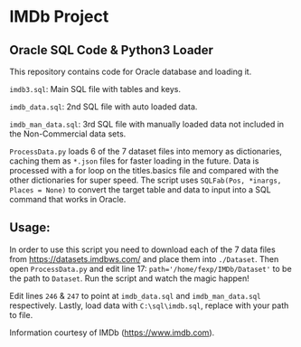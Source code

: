 # IMDb Project
## Oracle SQL Code & Python3 Loader

This repository contains code for Oracle database and loading it.

`imdb3.sql`: Main SQL file with tables and keys.

`imdb_data.sql`: 2nd SQL file with auto loaded data. 

`imdb_man_data.sql`: 3rd SQL file with manually loaded data not included in the Non-Commercial data sets.


`ProcessData.py` loads 6 of the 7 dataset files into memory as dictionaries, caching them as `*.json` files for faster loading in the future.  Data is processed with a for loop on the titles.basics file and compared with the other dictionaries for super speed. The script uses `SQLFab(Pos, *inargs, Places = None)` to convert the target table and data to input into a SQL command that works in Oracle. 

## Usage:
In order to use this script you need to download each of the 7 data files from https://datasets.imdbws.com/ and place them into `./Dataset`.
Then open `ProcessData.py` and edit line 17: `path='/home/fexp/IMDb/Dataset'` to be the path to `Dataset`.
Run the script and watch the magic happen!

Edit lines `246` & `247` to point at `imdb_data.sql` and `imdb_man_data.sql` respectively. 
Lastly, load data with `C:\sql\imdb.sql`, replace with your path to file. 


Information courtesy of IMDb
(https://www.imdb.com).
